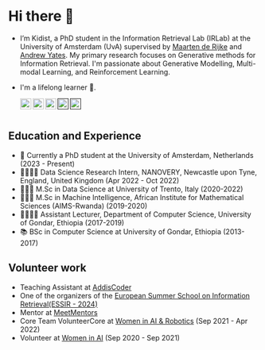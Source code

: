 # Hi there 👋 

- I’m Kidist, a PhD student in the  Information Retrieval Lab (IRLab) at the University of Amsterdam (UvA)
supervised by [Maarten de Rijke](https://staff.fnwi.uva.nl/m.derijke/) and [Andrew Yates](https://andrewyates.net/). 
My primary research focuses on Generative methods for Information Retrieval. I'm passionate about Generative Modelling, Multi-modal Learning, and Reinforcement Learning.
- I'm a lifelong learner 🌱.
  
     <a href="https://www.linkedin.com/in/kidistamde/">
      <img align="left" alt="Kidist Amde Linkdein" width="22px" src="https://cdn1.iconfinder.com/data/icons/logotypes/32/square-linkedin-512.png" />
    </a
      <a href="https://scholar.google.com/citations?user=_c20PQwAAAAJ&hl=en">
    <img align="left" alt="Kidist Google Scholar" width="22px" src="https://cdn.jsdelivr.net/gh/edent/SuperTinyIcons/images/svg/google_scholar.svg" />
</a>


   <a href="https://github.com/kidist-amde?tab=repositories">
      <img align="left" alt="Kidist Amde Github" width="22px" src="https://cdn3.iconfinder.com/data/icons/social-rounded-2/72/GitHub-512.png" />
    </a>
  
  <a href="">
      <img align="left" alt="Kidist StackOverflow" width="22px" src="https://cdn0.iconfinder.com/data/icons/social-rounded/72/stackoverflow-512.png" />
    </a>
    
   <a href="">
      <img align="left" alt="Kidist  Instagram" width="22px" src="https://cdn2.iconfinder.com/data/icons/social-media-applications/64/social_media_applications_3-instagram-512.png" />
    </a>
<br/>

<br/>

## Education and Experience 
- 🔭 Currently a PhD student at the University of Amsterdam, Netherlands (2023 - Present)
- 🧑🏽‍🔬🧪 Data Science Research Intern, NANOVERY, Newcastle upon Tyne, England, United Kingdom (Apr 2022 - Oct 2022)
- 👩🏽‍🎓 M.Sc in Data Science at University of Trento, Italy (2020-2022)
- 👩🏽‍🎓 M.Sc in Machine Intelligence, African Institute for Mathematical Sciences (AIMS-Rwanda) (2019-2020)
- 👩🏽‍🏫🥼 Assistant Lecturer,  Department of Computer Science, University of Gondar, Ethiopia (2017-2019)
- 📚 BSc in Computer Science at University of Gondar, Ethiopia (2013-2017)

## Volunteer work
- Teaching Assistant at [AddisCoder](https://www.addiscoder.com/#stuff)
- One of the organizers of the [European Summer School on Information Retrieval(ESSIR - 2024)](https://2024.essir.eu/organization)
- Mentor at [MeetMentors](https://www.meetmentors.org/kidist-amde)
- Core Team VolunteerCore at [Women in AI & Robotics](https://www.womeninairobotics.de/) (Sep 2021 - Apr 2022)
- Volunteer at [Women in AI](https://www.womeninai.co/) (Sep 2020 - Sep 2021)
